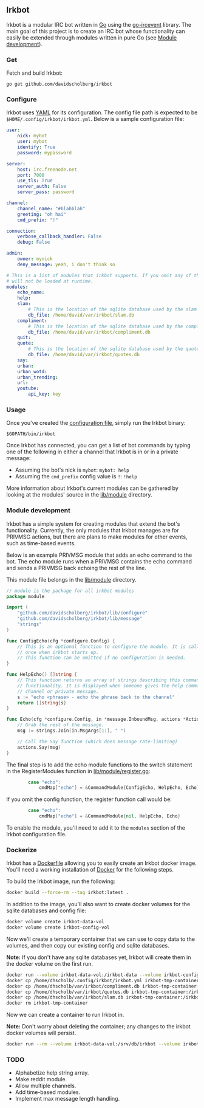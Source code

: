 ## Irkbot

Irkbot is a modular IRC bot written in [Go](https://golang.org/) using the [go-ircevent](https://github.com/thoj/go-ircevent) library. The main goal of this project is to create an IRC bot whose functionality can easily be extended through modules written in pure Go (see [Module development](#module-development)).

### Get

Fetch and build Irkbot:

```
go get github.com/davidscholberg/irkbot
```

### Configure

Irkbot uses [YAML](http://yaml.org/) for its configuration. The config file path is expected to be `$HOME/.config/irkbot/irkbot.yml`. Below is a sample configuration file:

```yaml
user:
    nick: mybot
    user: mybot
    identify: True
    password: mypassword

server:
    host: irc.freenode.net
    port: 7000
    use_tls: True
    server_auth: False
    server_pass: password

channel:
    channel_name: "#blahblah"
    greeting: "oh hai"
    cmd_prefix: "!"

connection:
    verbose_callback_handler: False
    debug: False

admin:
    owner: mynick
    deny_message: yeah, i don't think so

# This is a list of modules that irkbot supports. If you omit any of these, they
# will not be loaded at runtime.
modules:
    echo_name:
    help:
    slam:
        # This is the location of the sqlite database used by the slam module.
        db_file: /home/david/var/irkbot/slam.db
    compliment:
        # This is the location of the sqlite database used by the compliment module.
        db_file: /home/david/var/irkbot/compliment.db
    quit:
    quote:
        # This is the location of the sqlite database used by the quotes module.
        db_file: /home/david/var/irkbot/quotes.db
    say:
    urban:
    urban_wotd:
    urban_trending:
    url:
    youtube:
        api_key: key
```

### Usage

Once you've created the [configuration file](#configure), simply run the Irkbot binary:

```
$GOPATH/bin/irkbot
```

Once Irkbot has connected, you can get a list of bot commands by typing one of the following in either a channel that Irkbot is in or in a private message:

* Assuming the bot's nick is `mybot`: `mybot: help`
* Assuming the `cmd_prefix` config value is `!`: `!help`

More information about Irkbot's current modules can be gathered by looking at the modules' source in the [lib/module](lib/module) directory.

### Module development

Irkbot has a simple system for creating modules that extend the bot's functionality. Currently, the only modules that Irkbot manages are for PRIVMSG actions, but there are plans to make modules for other events, such as time-based events.

Below is an example PRIVMSG module that adds an echo command to the bot. The echo module runs when a PRIVMSG contains the echo command and sends a PRIVMSG back echoing the rest of the line.

This module file belongs in the [lib/module](lib/module) directory.

```go
// module is the package for all irkbot modules
package module

import (
	"github.com/davidscholberg/irkbot/lib/configure"
	"github.com/davidscholberg/irkbot/lib/message"
	"strings"
)

func ConfigEcho(cfg *configure.Config) {
	// This is an optional function to configure the module. It is called only
	// once when irkbot starts up.
	// This function can be omitted if no configuration is needed.
}

func HelpEcho() []string {
	// This function returns an array of strings describing this command's
	// functionality. It is displayed when someone gives the help command in a
	// channel or private message.
	s := "echo <phrase> - echo the phrase back to the channel"
	return []string{s}
}

func Echo(cfg *configure.Config, in *message.InboundMsg, actions *Actions) {
	// Grab the rest of the message.
	msg := strings.Join(in.MsgArgs[1:], " ")

	// Call the Say function (which does message rate-limiting)
	actions.Say(msg)
}
```

The final step is to add the echo module functions to the switch statement in the RegisterModules function in [lib/module/register.go](lib/module/register.go):

```go
		case "echo":
			cmdMap["echo"] = &CommandModule{ConfigEcho, HelpEcho, Echo}
```

If you omit the config function, the register function call would be:

```go
		case "echo":
			cmdMap["echo"] = &CommandModule{nil, HelpEcho, Echo}
```

To enable the module, you'll need to add it to the `modules` section of the Irkbot configuration file.

### Dockerize

Irkbot has a [Dockerfile](Dockerfile) allowing you to easily create an Irkbot docker image. You'll need a working installation of [Docker](https://www.docker.com/) for the following steps.

To build the Irkbot image, run the following:

```bash
docker build --force-rm --tag irkbot:latest .
```

In addition to the image, you'll also want to create docker volumes for the sqlite databases and config file:

```bash
docker volume create irkbot-data-vol
docker volume create irkbot-config-vol
```

Now we'll create a temporary container that we can use to copy data to the volumes, and then copy our existing config and sqlite databases.

**Note:** If you don't have any sqlite databases yet, Irkbot will create them in the docker volume on the first run.

```bash
docker run --volume irkbot-data-vol:/irkbot-data --volume irkbot-config-vol:/irkbot-config --name irkbot-tmp-container busybox true
docker cp /home/dhscholb/.config/irkbot/irkbot.yml irkbot-tmp-container:/irkbot-config/
docker cp /home/dhscholb/var/irkbot/compliment.db irkbot-tmp-container:/irkbot-data/
docker cp /home/dhscholb/var/irkbot/quotes.db irkbot-tmp-container:/irkbot-data/
docker cp /home/dhscholb/var/irkbot/slam.db irkbot-tmp-container:/irkbot-data/
docker rm irkbot-tmp-container
```

Now we can create a container to run Irkbot in.

**Note:** Don't worry about deleting the container; any changes to the irkbot docker volumes will persist.

```bash
docker run --rm --volume irkbot-data-vol:/srv/db/irkbot --volume irkbot-config-vol:/root/.config/irkbot irkbot
```

### TODO

* Alphabetize help string array.
* Make reddit module.
* Allow multiple channels.
* Add time-based modules.
* Implement max message length handling.
